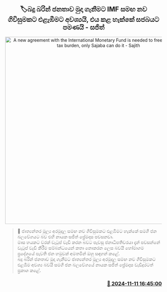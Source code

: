 <p align='center'><b><h2 align='center' title='A new agreement with the International Monetary Fund is needed to free people from tax burden, only Sajaba can do it - Sajith'>🏷බදු බරින් ජනතාව මුදා ගැනීමට IMF සමඟ නව ගිවිසුමකට එළැඹීම​ට අවශ්‍යයි, එය කළ හැක්කේ සජබයට පමණයි - සජිත්</h2></b></p>
<p align='center'><img src='https://helakuru.sgp1.cdn.digitaloceanspaces.com/esana/images/lib/sajith-premadasa[1].jpg' width='600' alt='A new agreement with the International Monetary Fund is needed to free people from tax burden, only Sajaba can do it - Sajith'></p>

>📝 ජාත්‍යන්තර මූල්‍ය අරමුදල සමඟ නව ගිවිසුමකට එළඹිමට හැක්කේ සමගි ජන බලවේගයට බව එහි නායක සජිත් ප්‍රේමදාස පවසනවා.<br>මාස හයකට වරක් වැටුප් වැඩි කරන බවට පැවසූ ජනාධිපතිවරයා දැන් පවසන්නේ වැටුප් වැඩි කිරීම සම්බන්ධයෙන් කතා නොකරන ලෙස බවයි හෝමාගම ප්‍රදේශයේ පැවති ජන හමුවක් අමතමින් ඔහු සඳහන් කළේ.<br>බදු බරින් ජනතාව මුදා ගැනීමට ජාත්‍යන්තර මූල්‍ය අරමුදල සමඟ නව ගිවිසුමකට එළඹීම අවශ්‍ය බවයි සමගි ජන බලවේගයේ නායක සජිත් ප්‍රේමදාස වැඩිදුරටත් ප්‍රකාශ කළේ.<br>

<h3 align='right'><a href='https://www.helakuru.lk/esana/p/104923/'>📅 2024-11-11 16:45:00</a></h3>
